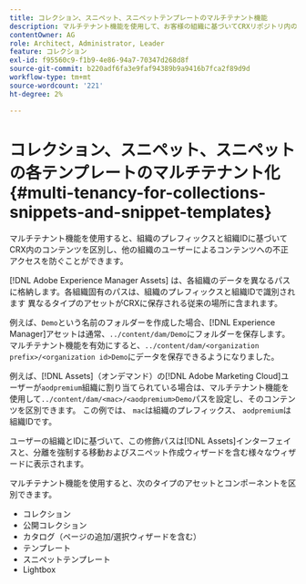 ```yaml
---
title: コレクション、スニペット、スニペットテンプレートのマルチテナント機能
description: マルチテナント機能を使用して、お客様の組織に基づいてCRXリポジトリ内のコンテンツを分離し、不正アクセスを防ぐ方法を説明します。
contentOwner: AG
role: Architect, Administrator, Leader
feature: コレクション
exl-id: f95560c9-f1b9-4e86-94a7-70347d268d8f
source-git-commit: b220adf6fa3e9faf94389b9a9416b7fca2f89d9d
workflow-type: tm+mt
source-wordcount: '221'
ht-degree: 2%

---
```


# コレクション、スニペット、スニペットの各テンプレートのマルチテナント化{#multi-tenancy-for-collections-snippets-and-snippet-templates}

マルチテナント機能を使用すると、組織のプレフィックスと組織IDに基づいてCRX内のコンテンツを区別し、他の組織のユーザーによるコンテンツへの不正アクセスを防ぐことができます。

[!DNL Adobe Experience Manager Assets] は、各組織のデータを異なるパスに格納します。各組織固有のパスは、組織のプレフィックスと組織IDで識別されます
異なるタイプのアセットがCRXに保存される従来の場所に含まれます。

例えば、`Demo`という名前のフォルダーを作成した場合、[!DNL Experience Manager]アセットは通常、`../content/dam/Demo`にフォルダーを保存します。 マルチテナント機能を有効にすると、`../content/dam/<organization prefix>/<organization id>Demo`にデータを保存できるようになりました。

例えば、[!DNL Assets]（オンデマンド）の[!DNL Adobe Marketing Cloud]ユーザーが`aodpremium`組織に割り当てられている場合は、マルチテナント機能を使用して`../content/dam/<mac>/<aodpremium>Demo`パスを設定し、そのコンテンツを区別できます。 この例では、 `mac`は組織のプレフィックス、 `aodpremium`は組織IDです。

ユーザーの組織とIDに基づいて、この修飾パスは[!DNL Assets]インターフェイスと、分離を強制する移動およびスニペット作成ウィザードを含む様々なウィザードに表示されます。

マルチテナント機能を使用すると、次のタイプのアセットとコンポーネントを区別できます。

* コレクション
* 公開コレクション
* カタログ（ページの追加/選択ウィザードを含む）
* テンプレート
* スニペットテンプレート
* Lightbox
